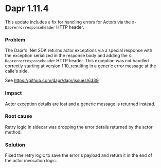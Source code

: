 # Dapr 1.11.4

This update includes a fix for handling errors for Actors via the `X-Daprerrorresponseheader` HTTP header. 

### Problem

The Dapr's .Net SDK returns actor exceptions via a special response with the exception serialized in the response body and adding the `X-Daprerrorresponseheader` HTTP header. This exception was not handled correctly starting at version 1.10, resulting in a generic error message at the calle's side.

See https://github.com/dapr/dapr/issues/6339

### Impact

Actor exception details are lost and a generic message is returned instead.

### Root cause

Retry logic in sidecar was dropping the error details returned by the actor method.

### Solution

Fixed the retry logic to save the error's payload and return it in the end of the actor invocation logic.
